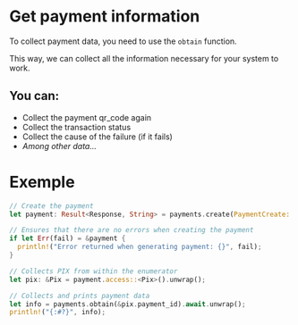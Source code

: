 # Get payment information

To collect payment data, you need to use the `obtain` function.

This way, we can collect all the information necessary for your system to work.

## You can:

 - Collect the payment qr_code again
 - Collect the transaction status
 - Collect the cause of the failure (if it fails)
 - _Among other data..._
   
# Exemple
   
```rust
// Create the payment
let payment: Result<Response, String> = payments.create(PaymentCreate::Pix(payment::PixCreate { ... })).await;

// Ensures that there are no errors when creating the payment
if let Err(fail) = &payment {
  println!("Error returned when generating payment: {}", fail);
}

// Collects PIX from within the enumerator
let pix: &Pix = payment.access::<Pix>().unwrap();

// Collects and prints payment data
let info = payments.obtain(&pix.payment_id).await.unwrap();
println!("{:#?}", info);
```